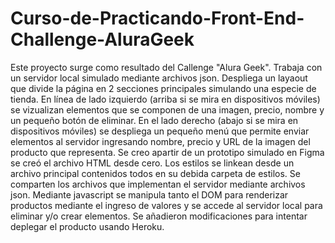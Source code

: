 # Curso-de-Practicando-Front-End-Challenge-AluraGeek

Este proyecto surge como resultado del Callenge "Alura Geek".
Trabaja con un servidor local simulado mediante archivos json.
Despliega un layaout que divide la página en 2 secciones principales simulando una especie de tienda.
En línea de lado izquierdo (arriba si se mira en dispositivos móviles) se vizualizan elementos que se componen de una imagen, precio, nombre y un pequeño botón de eliminar.
En el lado derecho (abajo si se mira en dispositivos móviles) se despliega un pequeño menú que permite enviar elementos al servidor ingresando nombre, precio y URL de la imagen del producto que representa.
Se creo apartir de un prototipo simulado en Figma se creó el archivo HTML desde cero.
Los estilos se linkean desde un archivo principal contenidos todos en su debida carpeta de estilos.
Se comparten los archivos que implementan el servidor mediante archivos json.
Mediante javascript se manipula tanto el DOM para renderizar productos mediante el ingreso de valores y se accede al servidor local para eliminar y/o crear elementos.
Se añadieron modificaciones para intentar deplegar el producto usando Heroku.
